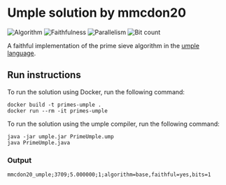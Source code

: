 # Umple solution by mmcdon20

![Algorithm](https://img.shields.io/badge/Algorithm-base-green)
![Faithfulness](https://img.shields.io/badge/Faithful-yes-green)
![Parallelism](https://img.shields.io/badge/Parallel-no-green)
![Bit count](https://img.shields.io/badge/Bits-1-green)

A faithful implementation of the prime sieve algorithm in the [umple language](https://cruise.umple.org/umple/).

## Run instructions

To run the solution using Docker, run the following command:

```
docker build -t primes-umple .
docker run --rm -it primes-umple
```

To run the solution using the umple compiler, run the following command:

```
java -jar umple.jar PrimeUmple.ump
java PrimeUmple.java
```

### Output

```
mmcdon20_umple;3709;5.000000;1;algorithm=base,faithful=yes,bits=1
```

